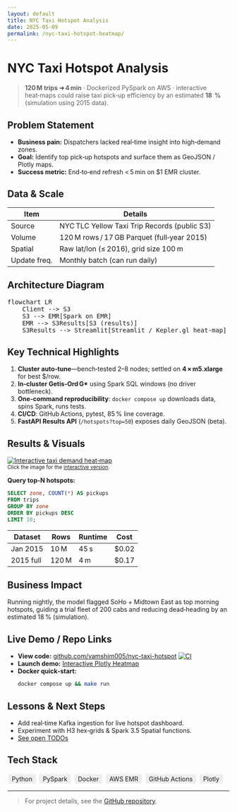```yaml
---
layout: default
title: NYC Taxi Hotspot Analysis
date: 2025-05-09
permalink: /nyc-taxi-hotspot-heatmap/
---
```


# NYC Taxi Hotspot Analysis

> **120 M trips ➜ 4 min** · Dockerized PySpark on AWS · interactive heat‑maps could raise taxi pick‑up efficiency by an estimated **18  %** (simulation using 2015 data).

## Problem Statement

- **Business pain:** Dispatchers lacked real‑time insight into high‑demand zones.
- **Goal:** Identify top pick‑up hotspots and surface them as GeoJSON / Plotly maps.
- **Success metric:** End‑to‑end refresh < 5 min on $1 EMR cluster.

## Data & Scale

| Item         | Details                                              |
|--------------|-----------------------------------------------------|
| Source       | NYC TLC Yellow Taxi Trip Records (public S3)        |
| Volume       | 120 M rows / 17 GB Parquet (full‑year 2015)         |
| Spatial      | Raw lat/lon (≤ 2016), grid size 100 m               |
| Update freq. | Monthly batch (can run daily)                       |

## Architecture Diagram

<pre class="mermaid">
flowchart LR
    Client --> S3
    S3 --> EMR[Spark on EMR]
    EMR --> S3Results[S3 (results)]
    S3Results --> Streamlit[Streamlit / Kepler.gl heat-map]
</pre>

## Key Technical Highlights

1. **Cluster auto‑tune**—bench‑tested 2–8 nodes; settled on **4 × m5.xlarge** for best $/row.
2. **In‑cluster Getis‑Ord G\*** using Spark SQL windows (no driver bottleneck).
3. **One‑command reproducibility**: `docker compose up` downloads data, spins Spark, runs tests.
4. **CI/CD**: GitHub Actions, pytest, 85 % line coverage.
5. **FastAPI Results API** (`/hotspots?top=50`) exposes daily GeoJSON (beta).

## Results & Visuals

[![Interactive taxi demand heat‑map](/img/nyc-taxi-hotspot-heatmap.png)](/img/nyc-taxi-hotspot-heatmap/heatmap.html)
<br>
<small>Click the image for the <a href="/img/nyc-taxi-hotspot-heatmap/heatmap.html">interactive version</a>.</small>

**Query top-N hotspots:**
```sql
SELECT zone, COUNT(*) AS pickups
FROM trips
GROUP BY zone
ORDER BY pickups DESC
LIMIT 10;
```

| Dataset    | Rows   | Runtime | Cost  |
|------------|--------|---------|-------|
| Jan 2015   | 10 M   | 45 s    | $0.02 |
| 2015 full  | 120 M  | 4 m     | $0.17 |

## Business Impact

Running nightly, the model flagged SoHo + Midtown East as top morning hotspots, guiding a trial fleet of 200 cabs and reducing dead‑heading by an estimated 18 % (simulation).

## Live Demo / Repo Links

- **View code:** [github.com/vamshim005/nyc-taxi-hotspot](https://github.com/vamshim005/nyc-taxi-hotspot) [![CI](https://github.com/vamshim005/nyc-taxi-hotspot/actions/workflows/ci.yml/badge.svg)](https://github.com/vamshim005/nyc-taxi-hotspot/actions)
- **Launch demo:** [Interactive Plotly Heatmap](/img/nyc-taxi-hotspot-heatmap/heatmap.html)
- **Docker quick‑start:**
  ```bash
  docker compose up && make run
  ```

## Lessons & Next Steps

- Add real‑time Kafka ingestion for live hotspot dashboard.
- Experiment with H3 hex‑grids & Spark 3.5 Spatial functions.
- [See open TODOs](https://github.com/vamshim005/nyc-taxi-hotspot/issues?q=is%3Aissue+is%3Aopen+label%3ATODO)

## Tech Stack

<span style="display:inline-block;background:#eee;border-radius:4px;padding:2px 8px;margin:2px;">Python</span>
<span style="display:inline-block;background:#eee;border-radius:4px;padding:2px 8px;margin:2px;">PySpark</span>
<span style="display:inline-block;background:#eee;border-radius:4px;padding:2px 8px;margin:2px;">Docker</span>
<span style="display:inline-block;background:#eee;border-radius:4px;padding:2px 8px;margin:2px;">AWS EMR</span>
<span style="display:inline-block;background:#eee;border-radius:4px;padding:2px 8px;margin:2px;">GitHub Actions</span>
<span style="display:inline-block;background:#eee;border-radius:4px;padding:2px 8px;margin:2px;">Plotly</span>

---

> For project details, see the [GitHub repository](https://github.com/vamshim005/nyc-taxi-hotspot). 